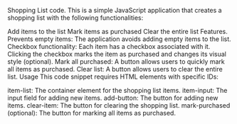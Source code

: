 Shopping List code.
This is a simple JavaScript application that creates a shopping list with the following functionalities:

Add items to the list
Mark items as purchased
Clear the entire list
Features.
Prevents empty items: The application avoids adding empty items to the list.
Checkbox functionality: Each item has a checkbox associated with it. Clicking the checkbox marks the item as purchased and changes its visual style (optional).
Mark all purchased: A button allows users to quickly mark all items as purchased.
Clear list: A button allows users to clear the entire list.
Usage
This code snippet requires HTML elements with specific IDs:

item-list: The container element for the shopping list items.
item-input: The input field for adding new items.
add-button: The button for adding new items.
clear-item: The button for clearing the shopping list.
mark-purchased (optional): The button for marking all items as purchased.